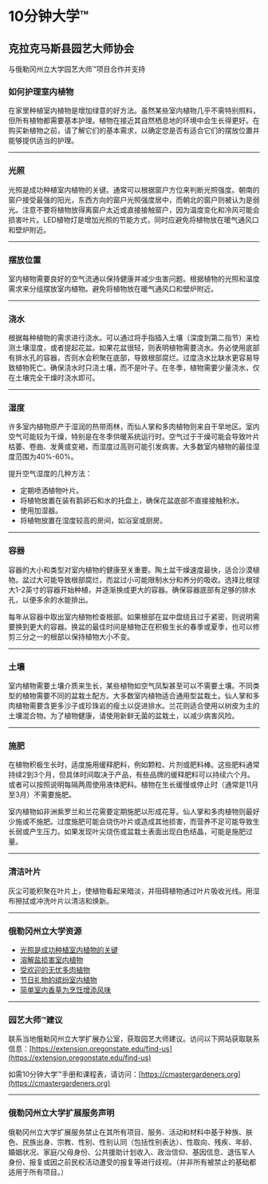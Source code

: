 # 10分钟大学™

## 克拉克马斯县园艺大师协会  
与俄勒冈州立大学园艺大师™项目合作并支持

### 如何护理室内植物

在家里种植室内植物是增加绿意的好方法。虽然某些室内植物几乎不需特别照料，但所有植物都需要基本护理。植物在接近其自然栖息地的环境中会生长得更好。在购买新植物之前，请了解它们的基本需求，以确定您是否有适合它们的摆放位置并能够提供适当的护理。

---

### 光照

光照是成功种植室内植物的关键。通常可以根据窗户方位来判断光照强度。朝南的窗户接受最强的阳光，东西方向的窗户光照强度居中，而朝北的窗户则被认为是弱光。注意不要将植物放得离窗户太近或直接接触窗户，因为温度变化和冷风可能会损害叶片。LED植物灯是增加光照的节能方式，同时应避免将植物放在暖气通风口和壁炉附近。

---

### 摆放位置

室内植物需要良好的空气流通以保持健康并减少虫害问题。根据植物的光照和温度需求来分组摆放室内植物。避免将植物放在暖气通风口和壁炉附近。

---

### 浇水

根据每种植物的需求进行浇水。可以通过将手指插入土壤（深度到第二指节）来检测土壤湿度，或者提起花盆。如果花盆很轻，则表明植物需要浇水。务必使用底部有排水孔的容器，否则水会积聚在底部，导致根部腐烂。过度浇水比缺水更容易导致植物死亡。确保浇水时只浇土壤，而不是叶子。在冬季，植物需要少量浇水，仅在土壤完全干燥时浇水即可。

---

### 湿度

许多室内植物原产于湿润的热带雨林，而仙人掌和多肉植物则来自干旱地区。室内空气可能较为干燥，特别是在冬季供暖系统运行时。空气过于干燥可能会导致叶片枯萎、卷曲、发黄或变褐，而湿度过高则可能引发病害。大多数室内植物的最佳湿度范围为40%-60%。

提升空气湿度的几种方法：
- 定期喷洒植物叶片。
- 将植物放置在装有鹅卵石和水的托盘上，确保花盆底部不直接接触积水。
- 使用加湿器。
- 将植物放置在湿度较高的房间，如浴室或厨房。

---

### 容器

容器的大小和类型对室内植物的健康至关重要。陶土盆干燥速度最快，适合沙漠植物。盆过大可能导致根部腐烂，而盆过小可能限制水分和养分的吸收。选择比根球大1-2英寸的容器开始种植，并逐渐换成更大的容器。确保容器底部有足够的排水孔，以便多余的水能排出。

每年从容器中取出室内植物检查根部。如果根部在盆中盘绕且过于紧密，则说明需要换到更大的容器。换盆的最佳时间是植物正在积极生长的春季或夏季，也可以修剪三分之一的根部以保持植物大小不变。

---

### 土壤

室内植物需要土壤介质来生长，某些植物如空气凤梨甚至可以不需要土壤。不同类型的植物需要不同的盆栽土配方。大多数室内植物适合通用型盆栽土。仙人掌和多肉植物需要含更多沙子或珍珠岩的瘦土以促进排水。兰花则适合使用以树皮为主的土壤混合物。为了植物健康，请使用新鲜无菌的盆栽土，以减少病害风险。

---

### 施肥

在植物积极生长时，适度施用缓释肥料，例如颗粒、片剂或肥料棒。这些肥料通常持续2到3个月，但具体时间取决于产品，有些品牌的缓释肥料可以持续六个月。或者可以按照说明每隔两周使用液体肥料。植物在生长缓慢或停止时（通常是11月至3月）不需要施肥。

室内植物如非洲紫罗兰和兰花需要定期施肥以形成花芽。仙人掌和多肉植物则最好少施或不施肥。过度施肥可能会烧伤叶片或造成其他损害，而营养不足可能导致生长弱或产生压力。如果发现叶尖烧伤或盆栽土表面出现白色结晶，可能是施肥过量。

---

### 清洁叶片

灰尘可能积聚在叶片上，使植物看起来暗淡，并阻碍植物通过叶片吸收光线。用湿布擦拭或冲洗叶片以清洁和焕新。

---

### 俄勒冈州立大学资源

- [光照是成功种植室内植物的关键](https://extension.oregonstate.edu/news/light-exposure-key-growing-successful-houseplants)
- [溶解盐损害室内植物](https://extension.oregonstate.edu/news/soluble-salts-damaging-houseplants)
- [受欢迎的无忧多肉植物](https://extension.oregonstate.edu/news/carefree-succulents-continue-grow-popularity)
- [节日礼物的缤纷室内植物](https://extension.oregonstate.edu/news/colorful-indoor-plants-make-delightful-gifts-holidays)
- [简单室内香草为烹饪增添风味](https://extension.oregonstate.edu/news/pot-table-easy-indoor-herbs-spice-cooking)

---

### 园艺大师™建议

联系当地俄勒冈州立大学扩展办公室，获取园艺大师建议。访问以下网站获取联系信息：[https://extension.oregonstate.edu/find-us](https://extension.oregonstate.edu/find-us)

如需10分钟大学™手册和课程表，请访问：[https://cmastergardeners.org](https://cmastergardeners.org)

---

### 俄勒冈州立大学扩展服务声明

俄勒冈州立大学扩展服务禁止在其所有项目、服务、活动和材料中基于种族、肤色、民族出身、宗教、性别、性别认同（包括性别表达）、性取向、残疾、年龄、婚姻状况、家庭/父母身份、公共援助计划收入、政治信仰、基因信息、退伍军人身份、报复或因之前民权活动遭受的报复等进行歧视。（并非所有被禁止的基础都适用于所有项目。）